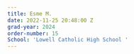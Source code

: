 ```yaml
---
title: Esme M.
date: 2022-11-25 20:48:00 Z
grad-year: 2024
order-number: 15
School: 'Lowell Catholic High School '
---
```


